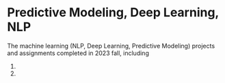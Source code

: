 # Predictive Modeling, Deep Learning, NLP
The machine learning (NLP, Deep Learning, Predictive Modeling) projects and assignments completed in 2023 fall, including 

  1. 
  2. 
